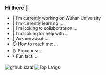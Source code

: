 ### Hi there 👋

- 🔭 I’m currently working on Wuhan University
- 🌱 I’m currently learning ...
- 👯 I’m looking to collaborate on ...
- 🤔 I’m looking for help with ...
- 💬 Ask me about ...
- 📫 How to reach me: ...
- 😄 Pronouns: ...
- ⚡ Fun fact: ...


![github stats](https://github-readme-stats.vercel.app/api?username=WiKC73&show_icons=true)
![Top Langs](https://github-readme-stats.vercel.app/api/top-langs/?username=WiKC73&langs_count=3&hide=javascript,go,html,css,tex)

<!-- ![Top Langs](https://github-readme-stats.vercel.app/api/top-langs/?username=WiKC73&hide_langs_below=10) -->
